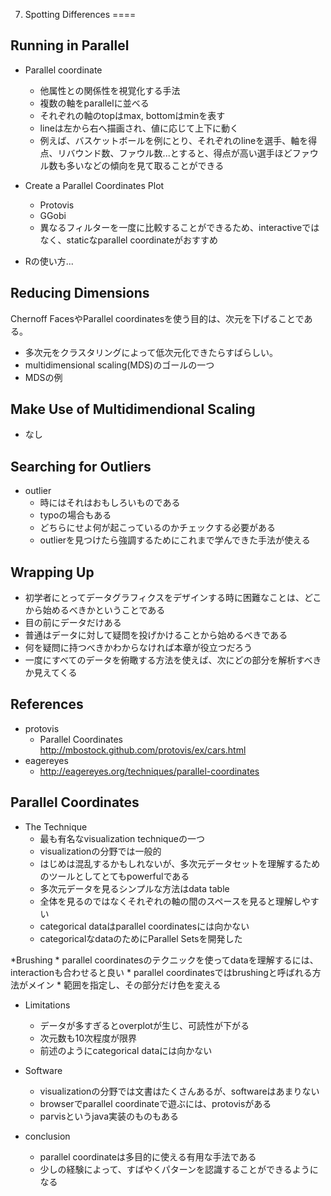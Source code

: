 7. Spotting Differences
====

## Running in Parallel
* Parallel coordinate
    * 他属性との関係性を視覚化する手法
    * 複数の軸をparallelに並べる
    * それぞれの軸のtopはmax, bottomはminを表す
    * lineは左から右へ描画され、値に応じて上下に動く
    * 例えば、バスケットボールを例にとり、それぞれのlineを選手、軸を得点、リバウンド数、ファウル数...とすると、得点が高い選手ほどファウル数も多いなどの傾向を見て取ることができる

* Create a Parallel Coordinates Plot
    * Protovis
    * GGobi
    * 異なるフィルターを一度に比較することができるため、interactiveではなく、staticなparallel coordinateがおすすめ
* Rの使い方...

## Reducing Dimensions
Chernoff FacesやParallel coordinatesを使う目的は、次元を下げることである。

* 多次元をクラスタリングによって低次元化できたらすばらしい。
* multidimensional scaling(MDS)のゴールの一つ
* MDSの例

## Make Use of Multidimendional Scaling
* なし

## Searching for Outliers
* outlier
    * 時にはそれはおもしろいものである
    * typoの場合もある
    * どちらにせよ何が起こっているのかチェックする必要がある
    * outlierを見つけたら強調するためにこれまで学んできた手法が使える

## Wrapping Up
* 初学者にとってデータグラフィクスをデザインする時に困難なことは、どこから始めるべきかということである
* 目の前にデータだけある
* 普通はデータに対して疑問を投げかけることから始めるべきである
* 何を疑問に持つべきかわからなければ本章が役立つだろう
* 一度にすべてのデータを俯瞰する方法を使えば、次にどの部分を解析すべきか見えてくる

## References
* protovis  
    * Parallel Coordinates <http://mbostock.github.com/protovis/ex/cars.html>
* eagereyes
    * <http://eagereyes.org/techniques/parallel-coordinates>


## Parallel Coordinates
* The Technique
    * 最も有名なvisualization techniqueの一つ
    * visualizationの分野では一般的
    * はじめは混乱するかもしれないが、多次元データセットを理解するためのツールとしてとてもpowerfulである
    * 多次元データを見るシンプルな方法はdata table
    * 全体を見るのではなくそれぞれの軸の間のスペースを見ると理解しやすい
    * categorical dataはparallel coordinatesには向かない
    * categoricalなdataのためにParallel Setsを開発した

*Brushing
    * parallel coordinatesのテクニックを使ってdataを理解するには、interactionも合わせると良い
    * parallel coordinatesではbrushingと呼ばれる方法がメイン
    * 範囲を指定し、その部分だけ色を変える

* Limitations
    * データが多すぎるとoverplotが生じ、可読性が下がる
    * 次元数も10次程度が限界
    * 前述のようにcategorical dataには向かない

* Software
    * visualizationの分野では文書はたくさんあるが、softwareはあまりない
    * browserでparallel coordinateで遊ぶには、protovisがある
    * parvisというjava実装のものもある

* conclusion
    * parallel coordinateは多目的に使える有用な手法である
    * 少しの経験によって、すばやくパターンを認識することができるようになる

